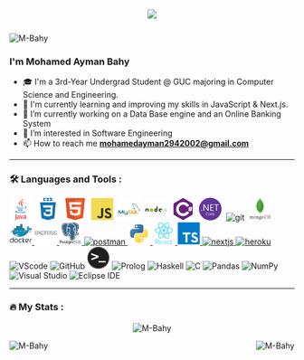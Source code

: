 <h1 align="center">
  <a href="https://git.io/typing-svg">
    <img src="https://readme-typing-svg.herokuapp.com?color=%2336BCF7&center=true&lines=Hello+There+👋;I+am+Mohamed+Ayman;A+passionate+Software+Engineer;Nice+to+meet+you">
  </a>
</h1>
<p align="left"> <img src="https://komarev.com/ghpvc/?username=M-Bahy&label=Profile%20views&color=0e75b6&style=flat" alt="M-Bahy" /> </p>
<!-- <h1 align="center">
  Hey there!
  <img src="https://media.giphy.com/media/hvRJCLFzcasrR4ia7z/giphy.gif" width="30"/>
</h1> -->

### I'm Mohamed Ayman Bahy

- :mortar_board: I'm a 3rd-Year Undergrad Student @ GUC majoring in Computer Science and Engineering. 
- :seedling: I'm currently learning and improving my skills in JavaScript & Next.js.
- 🔭 I’m currently working on a Data Base engine and an Online Banking System 
- 🤝 I’m interested in Software Engineering
- 📫 How to reach me **mohamedayman2942002@gmail.com**
<!--     - 📄 Know about my experiences [my cv](cv link)                                  -->
---

### :hammer_and_wrench: Languages and Tools :
<div>
  <img src="https://github.com/devicons/devicon/blob/master/icons/java/java-original-wordmark.svg" title="Java" alt="Java" width="40" height="40"/>&nbsp;
  <img src="https://github.com/devicons/devicon/blob/master/icons/css3/css3-plain-wordmark.svg"  title="CSS3" alt="CSS" width="40" height="40"/>&nbsp;
  <img src="https://github.com/devicons/devicon/blob/master/icons/html5/html5-original.svg" title="HTML5" alt="HTML" width="40" height="40"/>&nbsp;
  <img src="https://github.com/devicons/devicon/blob/master/icons/javascript/javascript-original.svg" title="JavaScript" alt="JavaScript" width="40" height="40"/>&nbsp;
  <img src="https://github.com/devicons/devicon/blob/master/icons/mysql/mysql-original-wordmark.svg" title="MySQL"  alt="MySQL" width="40" height="40"/>&nbsp;
  <img src="https://github.com/devicons/devicon/blob/master/icons/nodejs/nodejs-original-wordmark.svg" title="NodeJS" alt="NodeJS" width="40" height="40"/>&nbsp;
  <img src="https://github.com/devicons/devicon/blob/master/icons/csharp/csharp-plain.svg" title="C#" alt="C#" width="40" height="40"/>&nbsp;
  <img src="https://github.com/devicons/devicon/blob/master/icons/dotnetcore/dotnetcore-original.svg" title="dotnet" alt="dotnet" width="40" height="40"/>&nbsp;
  <img src="https://www.vectorlogo.zone/logos/git-scm/git-scm-icon.svg" alt="git" width="40" height="40"/>&nbsp;
  <a href="https://www.mongodb.com/" target="_blank" rel="noreferrer"> <img src="https://raw.githubusercontent.com/devicons/devicon/master/icons/mongodb/mongodb-original-wordmark.svg" alt="mongodb" width="40" height="40"/> </a>
  <a href="https://www.docker.com/" target="_blank" rel="noreferrer"> <img src="https://raw.githubusercontent.com/devicons/devicon/master/icons/docker/docker-original-wordmark.svg" alt="docker" width="40" height="40"/> </a> <a href="https://expressjs.com" target="_blank" rel="noreferrer"> <img src="https://raw.githubusercontent.com/devicons/devicon/master/icons/express/express-original-wordmark.svg" alt="express" width="40" height="40"/> </a>
  <a href="https://www.postgresql.org" target="_blank" rel="noreferrer"> <img src="https://raw.githubusercontent.com/devicons/devicon/master/icons/postgresql/postgresql-original-wordmark.svg" alt="postgresql" width="40" height="40"/> </a> <a href="https://postman.com" target="_blank" rel="noreferrer"> <img src="https://www.vectorlogo.zone/logos/getpostman/getpostman-icon.svg" alt="postman" width="40" height="40"/> </a> <a href="https://www.python.org" target="_blank" rel="noreferrer"> <img src="https://raw.githubusercontent.com/devicons/devicon/master/icons/python/python-original.svg" alt="python" width="40" height="40"/> </a> <a href="https://reactjs.org/" target="_blank" rel="noreferrer"> <img src="https://raw.githubusercontent.com/devicons/devicon/master/icons/react/react-original-wordmark.svg" alt="react" width="40" height="40"/> </a> <a href="https://www.typescriptlang.org/" target="_blank" rel="noreferrer"> <img src="https://raw.githubusercontent.com/devicons/devicon/master/icons/typescript/typescript-original.svg" alt="typescript" width="40" height="40"/> </a><a href="https://nextjs.org/" target="_blank" rel="noreferrer"> <img src="https://cdn.worldvectorlogo.com/logos/nextjs-2.svg" alt="nextjs" width="40" height="40"/> </a>
  <a href="https://heroku.com" target="_blank" rel="noreferrer"> <img src="https://www.vectorlogo.zone/logos/heroku/heroku-icon.svg" alt="heroku" width="40" height="40"/> </a>
  <img alt="VScode" width="40px" src="https://img.icons8.com/fluent/48/000000/visual-studio-code-2019.png" />
  <img alt="GitHub" width="40px" src="https://img.icons8.com/fluent/50/000000/github.png" />
  <img alt="Terminal" width="40px" src="https://raw.githubusercontent.com/github/explore/80688e429a7d4ef2fca1e82350fe8e3517d3494d/topics/terminal/terminal.png" />
  <img alt="Prolog" width="60px" src="https://www.swi-prolog.org/icons/swipl.png" />
<img alt="Haskell" width="80px" src="https://haskell.org/img/haskell-logo.svg" />
<img alt="C" width="40px" src="https://cdn.icon-icons.com/icons2/2148/PNG/512/c_icon_132529.png" />
<img alt="Pandas" width="80px" src="https://img.shields.io/badge/pandas-%23150458.svg?style=for-the-badge&logo=pandas&logoColor=white" />
<img alt="NumPy" width="80px" src="https://img.shields.io/badge/numpy-%23013243.svg?style=for-the-badge&logo=numpy&logoColor=white" />
<img alt="Visual Studio" width="120px" src="https://img.shields.io/badge/Visual%20Studio-5C2D91.svg?style=for-the-badge&logo=visual-studio&logoColor=white" />
<img alt="Eclipse IDE" width="80px" src="https://img.shields.io/badge/Eclipse-2C2255?style=for-the-badge&logo=eclipse&logoColor=white" />





  
  
  
  
</div>

---

### :fire: My Stats :


<div align="center">
    <p><img style="height:195px; width:495px;" align="center" src="https://github-readme-stats.vercel.app/api/top-langs?username=M-Bahy&show_icons=true&locale=en&layout=compact" alt="M-Bahy" /></p>
  <p><img align="left" src="https://github-readme-streak-stats.herokuapp.com/?user=M-Bahy&" alt="M-Bahy" /></p><p>&nbsp;<img align="right" src="https://github-readme-stats.vercel.app/api?username=M-Bahy&show_icons=true&locale=en" alt="M-Bahy" /></p>
  </div>




